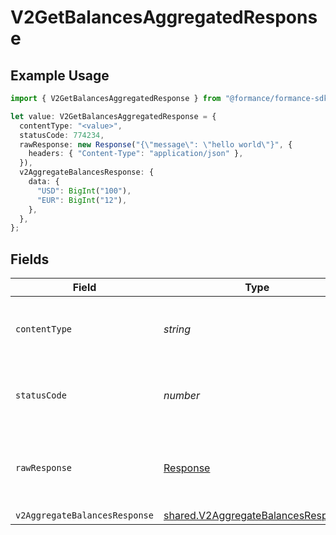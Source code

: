 # V2GetBalancesAggregatedResponse

## Example Usage

```typescript
import { V2GetBalancesAggregatedResponse } from "@formance/formance-sdk/sdk/models/operations";

let value: V2GetBalancesAggregatedResponse = {
  contentType: "<value>",
  statusCode: 774234,
  rawResponse: new Response("{\"message\": \"hello world\"}", {
    headers: { "Content-Type": "application/json" },
  }),
  v2AggregateBalancesResponse: {
    data: {
      "USD": BigInt("100"),
      "EUR": BigInt("12"),
    },
  },
};
```

## Fields

| Field                                                                                           | Type                                                                                            | Required                                                                                        | Description                                                                                     |
| ----------------------------------------------------------------------------------------------- | ----------------------------------------------------------------------------------------------- | ----------------------------------------------------------------------------------------------- | ----------------------------------------------------------------------------------------------- |
| `contentType`                                                                                   | *string*                                                                                        | :heavy_check_mark:                                                                              | HTTP response content type for this operation                                                   |
| `statusCode`                                                                                    | *number*                                                                                        | :heavy_check_mark:                                                                              | HTTP response status code for this operation                                                    |
| `rawResponse`                                                                                   | [Response](https://developer.mozilla.org/en-US/docs/Web/API/Response)                           | :heavy_check_mark:                                                                              | Raw HTTP response; suitable for custom response parsing                                         |
| `v2AggregateBalancesResponse`                                                                   | [shared.V2AggregateBalancesResponse](../../../sdk/models/shared/v2aggregatebalancesresponse.md) | :heavy_minus_sign:                                                                              | OK                                                                                              |